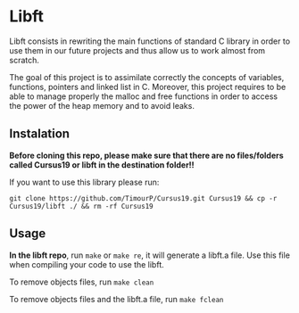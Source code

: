 # Libft
Libft consists in rewriting the main functions of standard C library in order to use them in our future projects and thus allow us to work almost from scratch. 

The goal of this project is to assimilate correctly the concepts of variables, functions, pointers and linked list in C. Moreover, this project requires to be able to manage properly the malloc and free functions in order to access the power of the heap memory and to avoid leaks.
## Instalation
**Before cloning this repo, please make sure that there are no files/folders called Cursus19 or libft in the destination folder!!**

If you want to use this library please run:
```
git clone https://github.com/TimourP/Cursus19.git Cursus19 && cp -r Cursus19/libft ./ && rm -rf Cursus19
```
## Usage
**In the libft repo**, run ```make``` or ```make re```, it will generate a libft.a file. Use this file when compiling your code to use the libft.

To remove objects files, run ```make clean```

To remove objects files and the libft.a file, run ```make fclean```
